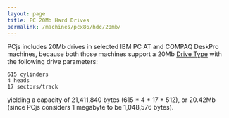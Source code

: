 ```yaml
---
layout: page
title: PC 20Mb Hard Drives
permalink: /machines/pcx86/hdc/20mb/
---
```


PCjs includes 20Mb drives in selected IBM PC AT and COMPAQ DeskPro machines,
because both those machines support a 20Mb [Drive Type](../) with the following drive parameters:

    615 cylinders
    4 heads
    17 sectors/track

yielding a capacity of 21,411,840 bytes (615 * 4 * 17 * 512), or 20.42Mb (since PCjs considers 1 megabyte to be 1,048,576 bytes).
